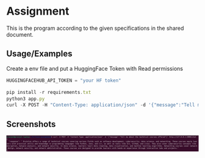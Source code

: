 
# Assignment

This is the program according to the given specifications in the shared document.


## Usage/Examples
Create a env file and put a HuggingFace Token with Read permissions
```javascript
HUGGINGFACEHUB_API_TOKEN = "your HF token"

```

```javascript
pip install -r requirements.txt
python3 app.py
curl -X POST -H "Content-Type: application/json" -d '{"message":"Tell me about the technical courses offered"}' http://127.0.0.1:5000/chat

```


## Screenshots

![App Screenshot](https://github.com/ceaserbutdumb/triluxo-assignment/blob/main/screenshot/working-screenshot.png?raw=True)

